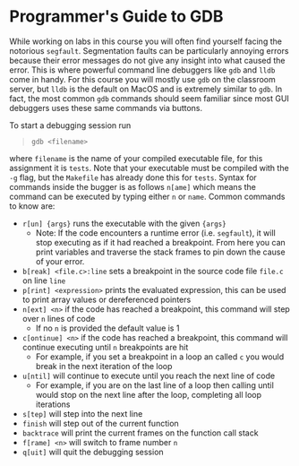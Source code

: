 # Programmer's Guide to GDB

While working on labs in this course you will often find yourself facing the notorious `segfault`. Segmentation faults can be particularly annoying errors because their error messages do not give any insight into what caused the error. This is where powerful command line debuggers like `gdb` and `lldb` come in handy. For this course you will mostly use `gdb` on the classroom server, but `lldb` is the default on MacOS and is extremely similar to `gdb`. In fact, the most common `gdb` commands should seem familiar since most GUI debuggers uses these same commands via buttons.

To start a debugging session run
>`gdb <filename>`

where `filename` is the name of your compiled executable file, for this assignment it is `tests`. Note that your executable must be compiled with the `-g` flag, but the `Makefile` has already done this for `tests`. Syntax for commands inside the bugger is as follows `n[ame]` which means the command can be executed by typing either `n` or `name`. Common commands to know are:

* `r[un] {args}` runs the executable with the given `{args}`
  * Note: If the code encounters a runtime error (i.e. `segfault`), it will stop executing as if it had reached a breakpoint. From here you can print variables and traverse the stack frames to pin down the cause of your error.
* `b[reak] <file.c>:line` sets a breakpoint in the source code file `file.c` on line `line`
* `p[rint] <expression>` prints the evaluated expression, this can be used to print array values or dereferenced pointers
* `n[ext] <n>` if the code has reached a breakpoint, this command will step over `n` lines of code
  * If no `n` is provided the default value is 1
* `c[ontinue] <n>` if the code has reached a breakpoint, this command will continue executing until `n` breakpoints are hit
  * For example, if you set a breakpoint in a loop an called `c` you would break in the next iteration of the loop
* `u[ntil]` will continue to execute until you reach the next line of code
  * For example, if you are on the last line of a loop then calling until would stop on the next line after the loop, completing all loop iterations
* `s[tep]` will step into the next line
* `finish` will step out of the current function
* `backtrace` will print the current frames on the function call stack
* `f[rame] <n>` will switch to frame number `n`
* `q[uit]` will quit the debugging session

